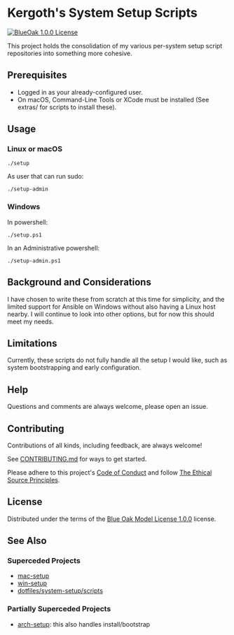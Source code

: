 # Kergoth's System Setup Scripts

[![BlueOak 1.0.0 License](https://img.shields.io/pypi/l/system-setup)](https://spdx.org/licenses/BlueOak-1.0.0.html)

This project holds the consolidation of my various per-system setup script repositories into something more cohesive.

## Prerequisites

- Logged in as your already-configured user.
- On macOS, Command-Line Tools or XCode must be installed (See extras/ for scripts to install these).

## Usage

### Linux or macOS

```console
./setup
```

As user that can run sudo:

```console
./setup-admin
```

### Windows

In powershell:

```console
./setup.ps1
```

In an Administrative powershell:

```console
./setup-admin.ps1
```

## Background and Considerations

I have chosen to write these from scratch at this time for simplicity, and the limited support for Ansible on Windows without also having a Linux host nearby. I will continue to look into other options, but for now this should meet my needs.

## Limitations

Currently, these scripts do not fully handle all the setup I would like, such as system bootstrapping and early configuration.

## Help

Questions and comments are always welcome, please open an issue.

## Contributing

Contributions of all kinds, including feedback, are always welcome!

See [CONTRIBUTING.md](CONTRIBUTING.md) for ways to get started.

Please adhere to this project's [Code of Conduct](CODE_OF_CONDUCT.md) and follow [The Ethical Source Principles](https://ethicalsource.dev/principles/).

## License

Distributed under the terms of the [Blue Oak Model License 1.0.0](LICENSE.md) license.

## See Also

### Superceded Projects

- [mac-setup](https://github.com/kergoth/mac-setup)
- [win-setup](https://github.com/kergoth/win-setup)
- [dotfiles/system-setup/scripts](https://github.com/kergoth/dotfiles/tree/master/system-setup/scripts)

### Partially Superceded Projects

- [arch-setup](https://github.com/kergoth/arch-setup): this also handles install/bootstrap
